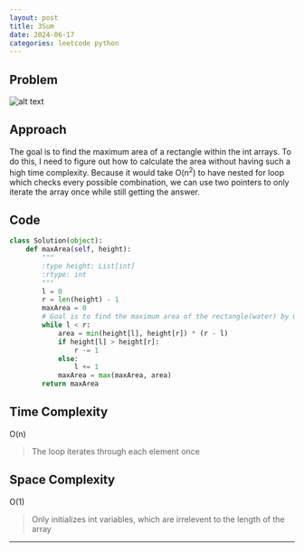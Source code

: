 ```yaml
---
layout: post
title: 3Sum
date: 2024-06-17
categories: leetcode python
---
```


## Problem
![alt text](/blog/public/img/3Sum.png)

## Approach
The goal is to find the maximum area of a rectangle within the int arrays. To do this, I need to figure out how to calculate the area without having such a high time complexity. Because it would take O(n<sup>2</sup>) to have nested for loop which checks every possible combination, we can use two pointers to only iterate the array once while still getting the answer.

## Code
```python
class Solution(object):
    def maxArea(self, height):
        """
        :type height: List[int]
        :rtype: int
        """
        l = 0
        r = len(height) - 1
        maxArea = 0
        # Goal is to find the maximum area of the rectangle(water) by using two pointers. By only moving the pointer that has lower height than other, we can safely find the largest amount of water within the container
        while l < r:
            area = min(height[l], height[r]) * (r - l)
            if height[l] > height[r]:
                r -= 1
            else:
                l += 1 
            maxArea = max(maxArea, area)
        return maxArea
```

## Time Complexity
O(n)
> The loop iterates through each element once

## Space Complexity
O(1)
> Only initializes int variables, which are irrelevent to the length of the array

---